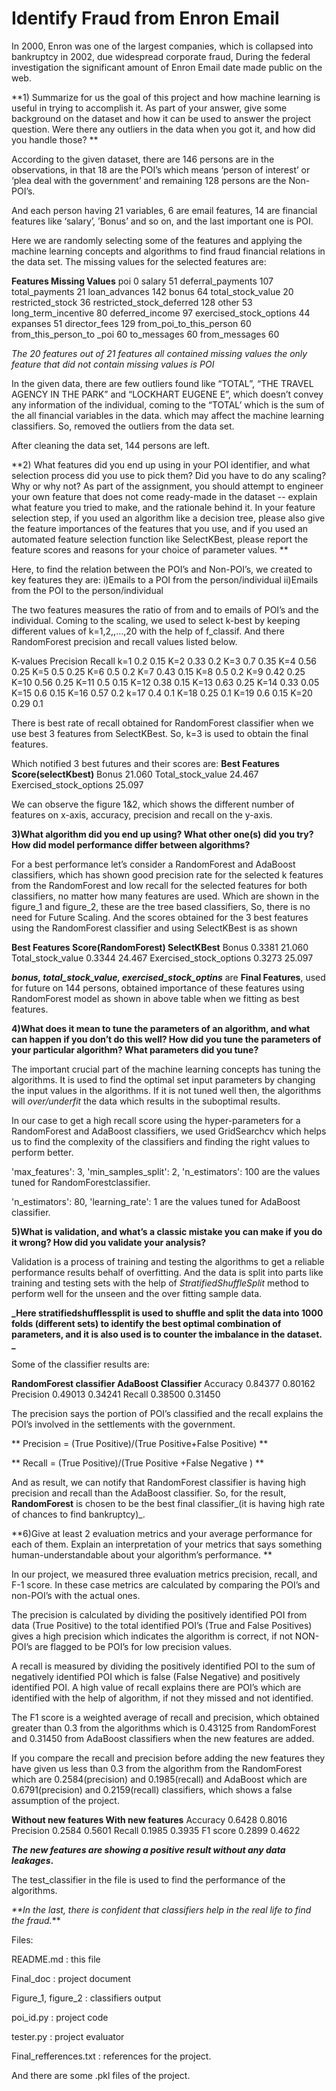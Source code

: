 #                                      Identify Fraud from Enron Email



In 2000, Enron was one of the largest companies, which is collapsed into bankruptcy in 2002, due widespread corporate fraud, During the
federal investigation the significant amount of Enron Email date made public on the web.

  **1)  Summarize for us the goal of this project and how machine learning is useful in trying to accomplish it. As part of your answer,
  give some background on the dataset and how it can be used to answer the project question. Were there any outliers in the data when you
  got it, and how did you handle those? **

According to the given dataset, there are 146 persons are in the observations, in that 18 are the POI’s which means ‘person of interest’ or 
‘plea deal with the government’ and remaining 128 persons are the Non-POI’s.

And each person having 21 variables, 6 are email features, 14 are financial features like ‘salary’, ’Bonus’ and so on, and the last
important one is POI.

Here we are randomly selecting some of the features and applying the machine learning concepts and algorithms to find fraud financial
relations in the data set. The missing values for the selected features are:


**Features	Missing Values**
poi	0
salary	51
deferral_payments	107
total_payments	21
loan_advances	142
bonus 	64
total_stock_value 	20
restricted_stock 	36
restricted_stock_deferred 	128
other 	53
long_term_incentive 	80
deferred_income 	97
exercised_stock_options 	44
expanses	51
director_fees	129
from_poi_to_this_person	60
from_this_person_to _poi	60
to_messages	60
from_messages	60



_The 20 features out of  21 features all contained missing values the only feature that did not contain missing values is POI_


In the given data, there are few outliers found like “TOTAL”, “THE TRAVEL AGENCY IN THE PARK” and “LOCKHART EUGENE E”, which doesn’t convey
any information of the individual, coming to the “TOTAL’ which is the sum of the all financial variables in the data. which may affect the
machine learning classifiers. So, removed the outliers from the data set.

After cleaning the data set, 144 persons are left.


**2) What features did you end up using in your POI identifier, and what selection process did you use to pick them? Did you have to do any
scaling? Why or why not? As part of the assignment, you should attempt to engineer your own feature that does not come ready-made in the
dataset -- explain what feature you tried to make, and the rationale behind it. In your feature selection step, if you used an algorithm
like a decision tree, please also give the feature importances of the features that you use, and if you used an automated feature selection
function like SelectKBest, please report the feature scores and reasons for your choice of parameter values.   **
  
  
Here, to find the relation between the POI’s and Non-POI’s, we created to key features they are:
                               i)Emails to a POI from the person/individual
                              ii)Emails from the POI to the person/individual

The two features measures the ratio of from and to emails of  POI’s and the individual.
Coming to the scaling, we used to select k-best by keeping different values of k=1,2,,…,20 with the help of f_classif. And there
RandomForest precision and recall values listed below.


K-values	Precision	Recall
k=1	0.2	0.15
K=2	0.33	0.2
K=3	0.7	0.35
K=4	0.56	0.25
K=5	0.5	0.25
K=6	0.5	0.2
K=7	0.43	0.15
K=8	0.5	0.2
K=9	0.42	0.25
K=10	0.56	0.25
K=11	0.5	0.15
K=12	0.38	0.15
K=13	0.63	0.25
K=14	0.33	0.05
K=15	0.6	0.15
K=16	0.57	0.2
k=17	0.4	0.1
K=18	0.25	0.1
K=19	0.6	0.15
K=20	0.29	0.1

There is best rate of recall obtained for RandomForest classifier when we use best 3 features from SelectKBest. So, k=3 is used to obtain
the final features.

Which notified 3 best futures and their scores are:
**Best Features	Score(selectKbest)**
Bonus	21.060
Total_stock_value	24.467
Exercised_stock_options	25.097

We can observe the figure 1&2, which shows the different number of features on x-axis, accuracy, precision and recall on the y-axis.

  **3)What algorithm did you end up using? What other one(s) did you try? How did model performance differ between algorithms?**


For a best performance let’s consider a RandomForest and AdaBoost classifiers, which has shown good precision rate for the selected k
features from the RandomForest and low recall for the selected features for both classifiers, no matter how many features are used. Which
are shown in the figure_1 and figure_2, these are the tree based classifiers, So, there is no need for Future Scaling.
And the scores obtained for the 3 best features using the RandomForest classifier and using SelectKBest is as shown

**Best Features		Score(RandomForest)	SelectKBest**
Bonus	0.3381	21.060
Total_stock_value	0.3344	24.467
Exercised_stock_options	0.3273	25.097

**_bonus, total_stock_value, exercised_stock_optins_** are **Final Features**, used for future on 144 persons, obtained importance of these features using RandomForest model as shown in above table when we fitting as best features.

 **4)What does it mean to tune the parameters of an algorithm, and what can happen if you don’t do this well?  How did you tune the
 parameters of your particular algorithm? What parameters did you tune?**

The important crucial part of the machine learning concepts has tuning the algorithms. It is used to find the optimal set input parameters
by changing the input values in the algorithms. If it is not tuned well then, the algorithms will _over/underfit_ the data which results in
the suboptimal results.

In our case to get a high recall score using the hyper-parameters for a RandomForest and AdaBoost classifiers, we used GridSearchcv which
helps us to find the complexity of the classifiers and finding the right values to perform better.


'max_features': 3, 'min_samples_split': 2, 'n_estimators': 100 are the values tuned for RandomForestclassifier.

'n_estimators': 80, 'learning_rate': 1 are the values tuned for AdaBoost classifier.

  **5)What is validation, and what’s a classic mistake you can make if you do it wrong? How did you validate your analysis?**



Validation is a process of training and testing the algorithms to get a reliable performance results behalf of overfitting. And the data is
split into parts like training and testing sets with the help of _StratifiedShuffleSplit_ method to perform well for the unseen and the over
fitting sample data.


**_Here stratifiedshufflessplit is used to shuffle and split the data into 1000 folds (different sets) to identify the best optimal
combination of parameters, and it is also used is to counter the imbalance in the dataset. _**

Some of the classifier results are: 

**RandomForest classifier	AdaBoost Classifier**
Accuracy	0.84377		0.80162
Precision	0.49013	0.34241
Recall	0.38500	0.31450


The precision says the portion of POI’s classified and the recall explains the POI’s involved in the settlements with the government.

**
Precision =     (True Positive)/(True Positive+False Positive)
 **

**
Recall =     (True Positive)/(True Positive +False Negative )
**


And as result, we can notify that RandomForest classifier is having high precision and recall than the AdaBoost classifier. So, for the
result, **RandomForest** is chosen to be the best final classifier_(it is having high rate of chances to find bankruptcy)_. 

 **6)Give at least 2 evaluation metrics and your average performance for each of them.  Explain an interpretation of your metrics that says
 something human-understandable about your algorithm’s performance. **
 
 
In our project, we measured three evaluation metrics precision, recall, and F-1 score. In these case metrics are calculated by comparing the
POI’s and non-POI’s with the actual ones.


The precision is calculated by dividing the positively identified POI from data (True Positive) to the total identified POI’s (True and
False Positives) gives a high precision which indicates the algorithm is correct, if not NON-POI’s are flagged to be POI’s for low precision
values.

A recall is measured by dividing the positively identified POI to the sum of negatively identified POI which is false (False Negative) and
positively identified POI. A high value of recall explains there are POI’s which are identified with the help of algorithm, if not they
missed and not identified.

The F1 score is a weighted average of recall and precision, which obtained greater than 0.3 from the algorithms which is 0.43125 from
RandomForest and 0.31450 from AdaBoost classifiers when the new features are added.

If you compare the recall and precision before adding the new features they have given us less than 0.3 from the algorithm from the 
RandomForest which are 0.2584(precision) and 0.1985(recall) and AdaBoost which are 0.6791(precision) and 0.2159(recall) classifiers, which
shows a false assumption of the project.


**Without new features	With new features**
Accuracy	0.6428	0.8016
Precision	0.2584	0.5601
Recall	0.1985	0.3935
F1 score	0.2899	0.4622


**_The new features are showing a positive result without any data leakages_.**

The test_classifier in the file is used to find the performance of the algorithms.

_**In the last, there is confident that classifiers help in the real life to find the fraud._**



Files:

README.md : this file

Final_doc : project document

Figure_1, figure_2 : classifiers output

poi_id.py : project code

tester.py : project evaluator

Final_refferences.txt : references for the project.

And there are some .pkl files of the project.


